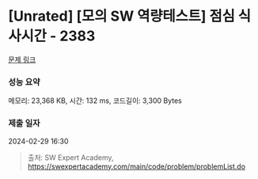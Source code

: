 # [Unrated] [모의 SW 역량테스트] 점심 식사시간 - 2383 

[문제 링크](https://swexpertacademy.com/main/code/problem/problemDetail.do?contestProbId=AV5-BEE6AK0DFAVl) 

### 성능 요약

메모리: 23,368 KB, 시간: 132 ms, 코드길이: 3,300 Bytes

### 제출 일자

2024-02-29 16:30



> 출처: SW Expert Academy, https://swexpertacademy.com/main/code/problem/problemList.do